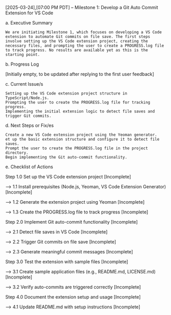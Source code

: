 [2025-03-24],[07:00 PM PDT] – Milestone 1: Develop a Git Auto Commit Extension for VS Code

a. Executive Summary

    We are initiating Milestone 1, which focuses on developing a VS Code extension to automate Git commits on file save. The first steps involve setting up the VS Code extension project, creating the necessary files, and prompting the user to create a PROGRESS.log file to track progress. No results are available yet as this is the starting point.

b. Progress Log

[Initially empty, to be updated after replying to the first user feedback]

c. Current Issue/s

    Setting up the VS Code extension project structure in TypeScript/Node.js.
    Prompting the user to create the PROGRESS.log file for tracking progress.
    Implementing the initial extension logic to detect file saves and trigger Git commits.

d. Next Steps or Fix/es

    Create a new VS Code extension project using the Yeoman generator.
    et up the basic extension structure and configure it to detect file saves.
    Prompt the user to create the PROGRESS.log file in the project directory.
    Begin implementing the Git auto-commit functionality.

e. Checklist of Actions

Step 1.0 Set up the VS Code extension project [Incomplete]

--> 1.1 Install prerequisites (Node.js, Yeoman, VS Code Extension Generator) [Incomplete]

--> 1.2 Generate the extension project using Yeoman [Incomplete]

--> 1.3 Create the PROGRESS.log file to track progress [Incomplete]

Step 2.0 Implement Git auto-commit functionality [Incomplete]

--> 2.1 Detect file saves in VS Code [Incomplete]

--> 2.2 Trigger Git commits on file save [Incomplete]

--> 2.3 Generate meaningful commit messages [Incomplete]

Step 3.0 Test the extension with sample files [Incomplete]

--> 3.1 Create sample application files (e.g., README.md, LICENSE.md) [Incomplete]

--> 3.2 Verify auto-commits are triggered correctly [Incomplete]

Step 4.0 Document the extension setup and usage [Incomplete]

--> 4.1 Update README.md with setup instructions [Incomplete]